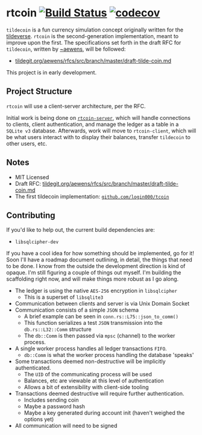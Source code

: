# rtcoin [![Build Status](https://travis-ci.com/tildecoin/rtcoin.svg?branch=master)](https://travis-ci.com/tildecoin/rtcoin) [![codecov](https://codecov.io/gh/tildecoin/rtcoin/branch/master/graph/badge.svg)](https://codecov.io/gh/tildecoin/rtcoin)

`tildecoin` is a fun currency simulation concept originally written for the [tildeverse](https://tildeverse.org).
`rtcoin` is the second-generation implementation, meant to improve upon
the first. The specifications set forth in the
draft RFC for `tildecoin`, written by [~aewens](https://github.com/aewens), will be followed:
* [tildegit.org/aewens/rfcs/src/branch/master/draft-tilde-coin.md](https://tildegit.org/aewens/rfcs/src/branch/master/draft-tilde-coin.md)

This project is in early development. 

## Project Structure

`rtcoin` will use a client-server architecture, per the RFC.

Initial work is being done on [`rtcoin-server`](https://github.com/tildecoin/rtcoin/tree/master/rtcoin-server),
which will handle connections to clients, client authentication, and manage the ledger as a 
table in a `SQLite v3` database. Afterwards, work will move to `rtcoin-client`, which will 
be what users interact with to display their balances, transfer `tildecoin` to other users, etc.

## Notes

* MIT Licensed
* Draft RFC: [tildegit.org/aewens/rfcs/src/branch/master/draft-tilde-coin.md](https://tildegit.org/aewens/rfcs/src/branch/master/draft-tilde-coin.md)
* The first tildecoin implementation: [`github.com/login000/tcoin`](https://github.com/login000/tcoin)

## Contributing

If you'd like to help out, the current build dependencies are:

* `libsqlcipher-dev`

If you have a cool idea for how something should be implemented, go for it!
Soon I'll have a roadmap document outlining, in detail, the things that need to be done.
I know from the outside the development direction is kind of opaque. I'm still figuring
a couple of things out myself. I'm building the scaffolding right now, and will make 
things more  robust as I go along.

* The ledger is using the native `AES-256` encryption in `libsqlcipher`
  - This is a superset of `libsqlite3`
* Communication between clients and server is via Unix Domain Socket
* Communication consists of a simple `JSON` schema
  - A brief example can be seen in `conn.rs::L75::json_to_comm()`
  - This function serializes a test `JSON` transmission into the `db.rs::L32::Comm` structure
  - The `db::Comm` is then passed via `mpsc` (channel) to the worker process.
* A single worker process handles all ledger transactions `FIFO`.
  - `db::Comm` is what the worker process handling the database 'speaks'
* Some transactions deemed non-destructive will be implicitly authenticated.
  - The `UID` of the communicating process will be used
  - Balances, etc are viewable at this level of authentication
  - Allows a bit of extensibility with client-side tooling
* Transactions deemed destructive will require further authentication.
  - Includes sending coin
  - Maybe a password hash
  - Maybe a key generated during account init (haven't weighed the options yet)
* All communication will need to be signed
